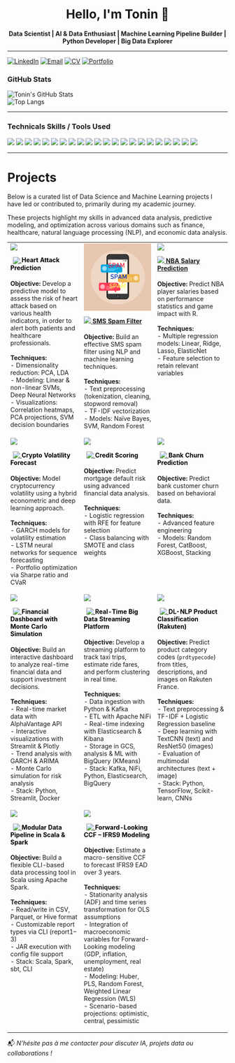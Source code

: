 <div align="center">
  <h1>Hello, I'm Tonin 👋</h1>
  <p><strong>
  Data Scientist | AI & Data Enthusiast | Machine Learning Pipeline Builder | Python Developer | Big Data Explorer
  </strong></p>
</div>

---
[![LinkedIn](https://img.shields.io/badge/LinkedIn-Profile-blue?logo=linkedin&style=for-the-badge)](https://linkedin.com/in/tonin-rivory-1207b5172/)          [![Email](https://img.shields.io/badge/Email-Send-orange?style=for-the-badge)](mailto:toninrvr@hotmail.com)        [![CV](https://img.shields.io/badge/CV-Download-green?style=for-the-badge)](https://drive.google.com/file/d/1gqAl2-LaRUMbqdy6qdS4bAozdzsyS2eJ/view?usp=sharing)        [![Portfolio](https://img.shields.io/badge/Portfolio-View-purple?style=for-the-badge)](https://toninrvr.nicepage.io/#sec-f0ff)



### GitHub Stats

<div align="left">

![Tonin's GitHub Stats](https://github-readme-stats.vercel.app/api?username=ton1rvr&show_icons=true&theme=default&hide=prs)
<br>
![Top Langs](https://github-readme-stats.vercel.app/api/top-langs/?username=ton1rvr&layout=compact&hide=html)

</div>

---

### Technicals Skills / Tools Used 
<!-- Data Science & Analytics -->
<p align="left">
  <img src="https://img.shields.io/badge/Python-3776AB?style=for-the-badge&logo=python&logoColor=white"/>
  <img src="https://img.shields.io/badge/R-276DC3?style=for-the-badge&logo=r&logoColor=white"/>
  <img src="https://img.shields.io/badge/SQL-003B57?style=for-the-badge&logo=sqlite&logoColor=white"/>
  <img src="https://img.shields.io/badge/SAS-0072C6?style=for-the-badge&logo=sas&logoColor=white"/>
  <img src="https://img.shields.io/badge/Tableau-E97627?style=for-the-badge&logo=tableau&logoColor=white"/>
  <img src="https://img.shields.io/badge/Apache%20Spark-E25A1C?style=for-the-badge&logo=apachespark&logoColor=white"/>
  <img src="https://img.shields.io/badge/Apache%20Kafka-231F20?style=for-the-badge&logo=apachekafka&logoColor=white"/>
  <img src="https://img.shields.io/badge/ElasticSearch-005571?style=for-the-badge&logo=elasticsearch&logoColor=white"/>
  <img src="https://img.shields.io/badge/Scala-DC322F?style=for-the-badge&logo=scala&logoColor=white"/>
  <img src="https://img.shields.io/badge/Linux-FCC624?style=for-the-badge&logo=linux&logoColor=black"/>
  <img src="https://img.shields.io/badge/FastAPI-009688?style=for-the-badge&logo=fastapi&logoColor=white"/>
  <img src="https://img.shields.io/badge/Streamlit-FF4B4B?style=for-the-badge&logo=streamlit&logoColor=white"/>
  <img src="https://img.shields.io/badge/Docker-2496ED?style=for-the-badge&logo=docker&logoColor=white"/>
  <img src="https://img.shields.io/badge/Git-F05032?style=for-the-badge&logo=git&logoColor=white"/>
  <img src="https://img.shields.io/badge/VSCode-007ACC?style=for-the-badge&logo=visualstudiocode&logoColor=white"/>
  <img src="https://img.shields.io/badge/GCS-4285F4?style=for-the-badge&logo=googlecloud&logoColor=white"/>
  <img src="https://img.shields.io/badge/Google%20Colab-F9AB00?style=for-the-badge&logo=googlecolab&logoColor=white"/>
  <img src="https://img.shields.io/badge/Kibana-E8478B?style=for-the-badge&logo=kibana&logoColor=white"/>
  <img src="https://img.shields.io/badge/Scikit--Learn-F7931E?style=for-the-badge&logo=scikit-learn&logoColor=white"/>
  <img src="https://img.shields.io/badge/TensorFlow-FF6F00?style=for-the-badge&logo=tensorflow&logoColor=white"/>
  <img src="https://img.shields.io/badge/PyTorch-EE4C2C?style=for-the-badge&logo=pytorch&logoColor=white"/>
  <img src="https://img.shields.io/badge/Keras-D00000?style=for-the-badge&logo=keras&logoColor=white"/>

</p>

---

# Projects

Below is a curated list of Data Science and Machine Learning projects I have led or contributed to, primarily during my academic journey.

These projects highlight my skills in advanced data analysis, predictive modeling, and optimization across various domains such as finance, healthcare, natural language processing (NLP), and economic data analysis.

<table width="100%" cellspacing="0" cellpadding="0" style="border-collapse: collapse; border: none;">
  <tr>
<td width="33%" valign="top" style="vertical-align:top; border: none;">
        <img src="https://github.com/ton1rvr/portfolio/blob/main/assets/img/heart.png" width="100%" /><br>
        <h4 style="margin-top: 10px;">
          <a href="https://github.com/ton1rvr/portfolio/tree/main/Project%201%20-%20Heart%20Attack%20Prediction%20(ML%20w%3A%20python)">
            <img src="https://img.shields.io/badge/-black?logo=github&logoColor=white" height="15" style="margin-left: 6px; vertical-align: middle;"/>
          </a>
          <a href="https://github.com/ton1rvr/portfolio/tree/main/Project%201%20-%20Heart%20Attack%20Prediction%20(ML%20w%3A%20python)" style="text-decoration: none; color: black;">
            Heart Attack Prediction
          </a>
        </h4>
        <p align="left">
          <strong>Objective:</strong> Develop a predictive model to assess the risk of heart attack based on various health indicators, in order to alert both patients and healthcare professionals.<br><br>
          <strong>Techniques:</strong><br>
          - Dimensionality reduction: PCA, LDA<br>
          - Modeling: Linear & non-linear SVMs, Deep Neural Networks<br>
          - Visualizations: Correlation heatmaps, PCA projections, SVM decision boundaries
        </p>
</td>
<td width="33%" valign="top" style="vertical-align:top; border: none;">
          <img src="https://github.com/ton1rvr/portfolio/blob/main/assets/img/spam.png" width="100%"/><br>
          <h4 style="margin-top: 10px;">
            <a href="https://github.com/ton1rvr/portfolio/tree/main/Project%202%20-%20SMS%20Spam%20Filter%20(NLP%20w%3A%20python)">
              <img src="https://img.shields.io/badge/-black?logo=github&logoColor=white" height="15"/>
            </a>
            <a href="https://github.com/ton1rvr/portfolio/tree/main/Project%202%20-%20SMS%20Spam%20Filter%20(NLP%20w%3A%20python)">
              SMS Spam Filter
            </a>
          </h4>
        <p align="left">
          <strong>Objective:</strong> Build an effective SMS spam filter using NLP and machine learning techniques.<br><br>
          <strong>Techniques:</strong><br>
          - Text preprocessing (tokenization, cleaning, stopword removal)<br>
          - TF-IDF vectorization<br>
          - Models: Naïve Bayes, SVM, Random Forest<br>
        </p>
  </td>
  <td width="33%" valign="top" style="vertical-align:top; border: none;">
      <img src="https://github.com/ton1rvr/portfolio/blob/main/assets/img/nba.png" width="100%"/><br>
      <h4 style="margin-top: 10px;">
         <a href="https://github.com/ton1rvr/portfolio/tree/main/Project%203%20-%20NBA%20Salary%20Prediction%20(Multiple%20Reg%20w%3A%20R)">
          <img src="https://img.shields.io/badge/-black?logo=github&logoColor=white" height="15"/>
         </a>
        <a href="https://github.com/ton1rvr/portfolio/tree/main/Project%203%20-%20NBA%20Salary%20Prediction%20(Multiple%20Reg%20w%3A%20R)">
           NBA Salary Prediction
        </a>
      </h4>
      <p align="left">
        <strong>Objective:</strong> Predict NBA player salaries based on performance statistics and game impact with R.<br><br>
        <strong>Techniques:</strong><br>
        - Multiple regression models: Linear, Ridge, Lasso, ElasticNet<br>
        - Feature selection to retain relevant variables<br>
      </p>
    </td>
    </tr>
  <tr>
    <td width="33%" valign="top" style="vertical-align:top; border: none;">
  <img src="https://github.com/ton1rvr/portfolio/blob/main/assets/img/crypto.png" width="100%" /><br>
  <h4 style="margin-top: 10px; text-align: left;">
    <a href="https://github.com/ton1rvr/Projet-Finance-Quantitative">
      <img src="https://img.shields.io/badge/-black?logo=github&logoColor=white" height="15" style="margin-left: 6px; position: relative; top: 2px;"/>
    </a>
    <a href="https://github.com/ton1rvr/Projet-Finance-Quantitative" style="text-decoration: none; color: black;">
      Crypto Volatility Forecast
    </a>
  </h4>
  <p align="left">
    <strong>Objective:</strong> Model cryptocurrency volatility using a hybrid econometric and deep learning approach.<br><br>
    <strong>Techniques:</strong><br>
    - GARCH models for volatility estimation<br>
    - LSTM neural networks for sequence forecasting<br>
    - Portfolio optimization via Sharpe ratio and CVaR<br>
  </p>
</td>
<td width="33%" valign="top" style="vertical-align:top; border: none;">
  <img src="https://github.com/ton1rvr/portfolio/blob/main/assets/img/scoring.png" width="100%" /><br>
  <h4 style="margin-top: 10px; text-align: left;">
    <a href="https://github.com/ton1rvr/portfolio/tree/main/Project%205%20-%20Credit%20Scoring%20(ML%20w%3A%20python)">
      <img src="https://img.shields.io/badge/-black?logo=github&logoColor=white" height="15" style="margin-left: 6px; position: relative; top: 2px;"/>
    </a>
    <a href="https://github.com/ton1rvr/portfolio/tree/main/Project%205%20-%20Credit%20Scoring%20(ML%20w%3A%20python)" style="text-decoration: none; color: black;">
      Credit Scoring
    </a>
  </h4>
  <p align="left">
    <strong>Objective:</strong> Predict mortgage default risk using advanced financial data analysis.<br><br>
    <strong>Techniques:</strong><br>
    - Logistic regression with RFE for feature selection<br>
    - Class balancing with SMOTE and class weights<br>
  </p>
</td>

<td width="33%" valign="top" style="vertical-align:top; border: none;">
  <img src="https://github.com/ton1rvr/portfolio/blob/main/assets/img/bank.png" width="100%" /><br>
  <h4 style="margin-top: 10px; text-align: left;">
    <a href="https://github.com/ton1rvr/portfolio/tree/main/Project%206%20-%20Bank%20Churn%20Prediction%20Challenge%20(ML%20w%3A%20python)">
      <img src="https://img.shields.io/badge/-black?logo=github&logoColor=white" height="15" style="margin-left: 6px; position: relative; top: 2px;"/>
    </a>
    <a href="https://github.com/ton1rvr/portfolio/tree/main/Project%206%20-%20Bank%20Churn%20Prediction%20Challenge%20(ML%20w%3A%20python)" style="text-decoration: none; color: black;">
      Bank Churn Prediction
    </a>
  </h4>
  <p align="left">
    <strong>Objective:</strong> Predict bank customer churn based on behavioral data.<br><br>
    <strong>Techniques:</strong><br>
    - Advanced feature engineering<br>
    - Models: Random Forest, CatBoost, XGBoost, Stacking<br>
  </p>
</td>
<tr>
<td width="33%" valign="top" style="vertical-align:top; border: none;">
  <img src="https://github.com/ton1rvr/portfolio/blob/main/assets/img/MCS.png" width="100%" /><br>
  <h4 style="margin-top: 10px; text-align: left;">
    <a href="https://github.com/ton1rvr/Linux-Project">
      <img src="https://img.shields.io/badge/-black?logo=github&logoColor=white" height="15" style="margin-left: 6px; position: relative; top: 2px;"/>
    </a>
    <a href="https://github.com/ton1rvr/Linux-Project" style="text-decoration: none; color: black;">
      Financial Dashboard with Monte Carlo Simulation
    </a>
  </h4>
  <p align="left">
    <strong>Objective:</strong> Build an interactive dashboard to analyze real-time financial data and support investment decisions.<br><br>
    <strong>Techniques:</strong><br>
    - Real-time market data with AlphaVantage API<br>
    - Interactive visualizations with Streamlit & Plotly<br>
    - Trend analysis with GARCH & ARIMA<br>
    - Monte Carlo simulation for risk analysis<br>
    - Stack: Python, Streamlit, Docker<br>
  </p>
</td>

<td width="33%" valign="top" style="vertical-align:top; border: none;">
  <img src="https://github.com/ton1rvr/portfolio/blob/main/assets/img/kefta.png" width="100%" /><br>
  <h4 style="margin-top: 10px; text-align: left;">
    <a href="https://github.com/ton1rvr/Real-Time-Data-Streaming-with-Apache-Kafka-on-GCP">
      <img src="https://img.shields.io/badge/-black?logo=github&logoColor=white" height="15" style="margin-left: 6px; position: relative; top: 2px;"/>
    </a>
    <a href="https://github.com/ton1rvr/Real-Time-Data-Streaming-with-Apache-Kafka-on-GCP" style="text-decoration: none; color: black;">
      Real-Time Big Data Streaming Platform
    </a> 
  </h4>
  <p align="left">
    <strong>Objective:</strong> Develop a streaming platform to track taxi trips, estimate ride fares, and perform clustering in real time.<br><br>
    <strong>Techniques:</strong><br>
    - Data ingestion with Python & Kafka<br>
    - ETL with Apache NiFi<br>
    - Real-time indexing with Elasticsearch & Kibana<br>
    - Storage in GCS, analysis & ML with BigQuery (KMeans)<br>
    - Stack: Kafka, NiFi, Python, Elasticsearch, BigQuery
  </p>
</td>

<td width="33%" valign="top" style="vertical-align:top; border: none;">
  <img src="https://github.com/ton1rvr/portfolio/blob/main/assets/img/rakuten.png" width="100%" /><br>
  <h4 style="margin-top: 10px; text-align: left;">
    <a href="https://github.com/ton1rvr/NLP-DL-Project">
      <img src="https://img.shields.io/badge/-black?logo=github&logoColor=white" height="15" style="margin-left: 6px; position: relative; top: 2px;"/>
    </a>
    <a href="https://github.com/ton1rvr/NLP-DL-Project" style="text-decoration: none; color: black;">
      DL-NLP Product Classification (Rakuten)
    </a>
  </h4>
  <p align="left">
    <strong>Objective:</strong> Predict product category codes (<code>prdtypecode</code>) from titles, descriptions, and images on Rakuten France.<br><br>
    <strong>Techniques:</strong><br>
    - Text preprocessing & TF-IDF + Logistic Regression baseline<br>
    - Deep learning with TextCNN (text) and ResNet50 (images)<br>
    - Evaluation of multimodal architectures (text + image)<br>
    - Stack: Python, TensorFlow, Scikit-learn, CNNs
  </p>
</td>

</tr>
<tr>

<td width="33%" valign="top" style="vertical-align:top; border: none;">
  <img src="https://github.com/ton1rvr/portfolio/blob/main/assets/img/scala.png" width="100%" /><br>
  <h4 style="margin-top: 10px; text-align: left;">
    <a href="https://github.com/ton1rvr/Scala-Project">
      <img src="https://img.shields.io/badge/-black?logo=github&logoColor=white" height="15" style="margin-left: 6px; position: relative; top: 2px;"/>
    </a>
    <a href="https://github.com/ton1rvr/Scala-Project" style="text-decoration: none; color: black;">
      Modular Data Pipeline in Scala & Spark
    </a>
    
  </h4>
  <p align="left">
    <strong>Objective:</strong> Build a flexible CLI-based data processing tool in Scala using Apache Spark.<br><br>
    <strong>Techniques:</strong><br>
    - Read/write in CSV, Parquet, or Hive format<br>
    - Customizable report types via CLI (report1–3)<br>
    - JAR execution with config file support<br>
    - Stack: Scala, Spark, sbt, CLI
  </p>
</td>

<td width="33%" valign="top" style="vertical-align:top; border: none;">
  <img src="https://github.com/ton1rvr/portfolio/blob/main/assets/img/IFRS.png" width="100%" /><br>
  <h4 style="margin-top: 10px; text-align: left;">
    <a href="https://github.com/ton1rvr/Credit-Risk-Project">
      <img src="https://img.shields.io/badge/-black?logo=github&logoColor=white" height="15" style="margin-left: 6px; position: relative; top: 2px;"/>
    </a>
    <a href="https://github.com/ton1rvr/Credit-Risk-Project" style="text-decoration: none; color: black;">
      Forward-Looking CCF – IFRS9 Modeling
    </a>
    
  </h4>
  <p align="left">
    <strong>Objective:</strong> Estimate a macro-sensitive CCF to forecast IFRS9 EAD over 3 years. <br><br>
    <strong>Techniques:</strong><br>
- Stationarity analysis (ADF) and time series transformation for OLS assumptions <br>
- Integration of macroeconomic variables for Forward-Looking modeling (GDP, inflation, unemployment, real estate) <br>
- Modeling: Huber, PLS, Random Forest, Weighted Linear Regression (WLS) <br>
- Scenario-based projections: optimistic, central, pessimistic
  </p>
</td>

  </tr>

  
</table>


📬 *N’hésite pas à me contacter pour discuter IA, projets data ou collaborations !*
